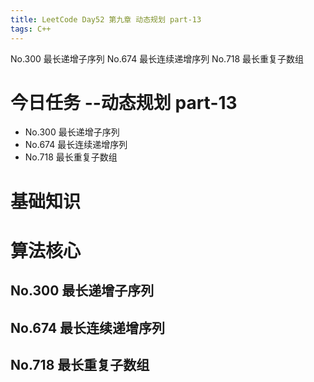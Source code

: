 ```yaml
---
title: LeetCode Day52 第九章 动态规划 part-13
tags: C++
---
```

No.300 最长递增子序列
No.674 最长连续递增序列
No.718 最长重复子数组
<!--more-->

# 今日任务 --动态规划 part-13
- No.300 最长递增子序列
- No.674 最长连续递增序列
- No.718 最长重复子数组

# 基础知识

# 算法核心
## No.300 最长递增子序列
## No.674 最长连续递增序列
## No.718 最长重复子数组